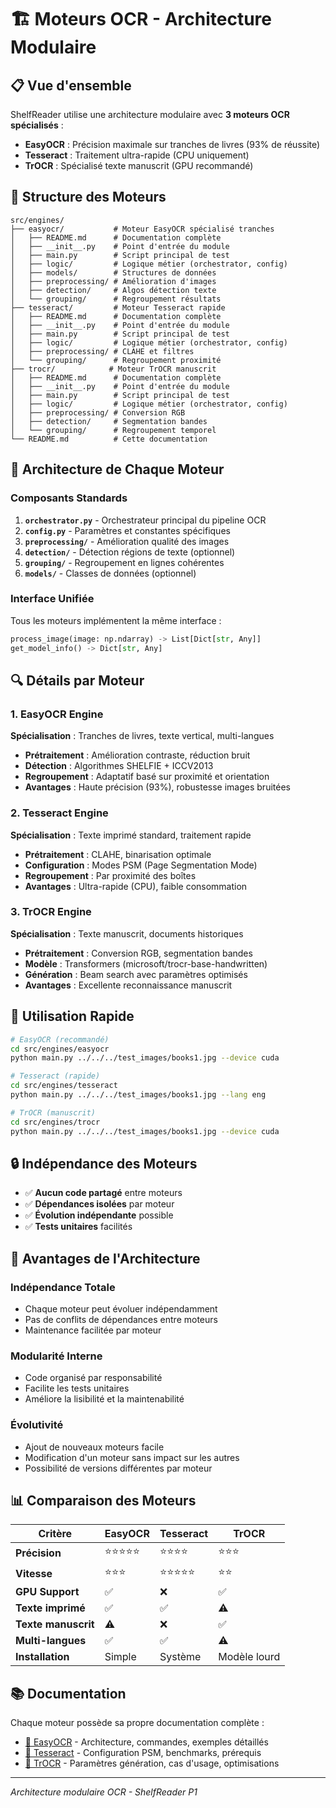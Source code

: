 # 🏗️ Moteurs OCR - Architecture Modulaire

## 📋 Vue d'ensemble

ShelfReader utilise une architecture modulaire avec **3 moteurs OCR spécialisés** :

- **EasyOCR** : Précision maximale sur tranches de livres (93% de réussite)
- **Tesseract** : Traitement ultra-rapide (CPU uniquement)
- **TrOCR** : Spécialisé texte manuscrit (GPU recommandé)

## 📁 Structure des Moteurs

```
src/engines/
├── easyocr/           # Moteur EasyOCR spécialisé tranches
│   ├── README.md      # Documentation complète
│   ├── __init__.py    # Point d'entrée du module
│   ├── main.py        # Script principal de test
│   ├── logic/         # Logique métier (orchestrator, config)
│   ├── models/        # Structures de données
│   ├── preprocessing/ # Amélioration d'images
│   ├── detection/     # Algos détection texte
│   └── grouping/      # Regroupement résultats
├── tesseract/         # Moteur Tesseract rapide
│   ├── README.md      # Documentation complète
│   ├── __init__.py    # Point d'entrée du module
│   ├── main.py        # Script principal de test
│   ├── logic/         # Logique métier (orchestrator, config)
│   ├── preprocessing/ # CLAHE et filtres
│   └── grouping/      # Regroupement proximité
├── trocr/            # Moteur TrOCR manuscrit
│   ├── README.md      # Documentation complète
│   ├── __init__.py    # Point d'entrée du module
│   ├── main.py        # Script principal de test
│   ├── logic/         # Logique métier (orchestrator, config)
│   ├── preprocessing/ # Conversion RGB
│   ├── detection/     # Segmentation bandes
│   └── grouping/      # Regroupement temporel
└── README.md          # Cette documentation
```

## 🎯 Architecture de Chaque Moteur

### Composants Standards
1. **`orchestrator.py`** - Orchestrateur principal du pipeline OCR
2. **`config.py`** - Paramètres et constantes spécifiques
3. **`preprocessing/`** - Amélioration qualité des images
4. **`detection/`** - Détection régions de texte (optionnel)
5. **`grouping/`** - Regroupement en lignes cohérentes
6. **`models/`** - Classes de données (optionnel)

### Interface Unifiée
Tous les moteurs implémentent la même interface :
```python
process_image(image: np.ndarray) -> List[Dict[str, Any]]
get_model_info() -> Dict[str, Any]
```

## 🔍 Détails par Moteur

### 1. EasyOCR Engine
**Spécialisation** : Tranches de livres, texte vertical, multi-langues
- **Prétraitement** : Amélioration contraste, réduction bruit
- **Détection** : Algorithmes SHELFIE + ICCV2013
- **Regroupement** : Adaptatif basé sur proximité et orientation
- **Avantages** : Haute précision (93%), robustesse images bruitées

### 2. Tesseract Engine
**Spécialisation** : Texte imprimé standard, traitement rapide
- **Prétraitement** : CLAHE, binarisation optimale
- **Configuration** : Modes PSM (Page Segmentation Mode)
- **Regroupement** : Par proximité des boîtes
- **Avantages** : Ultra-rapide (CPU), faible consommation

### 3. TrOCR Engine
**Spécialisation** : Texte manuscrit, documents historiques
- **Prétraitement** : Conversion RGB, segmentation bandes
- **Modèle** : Transformers (microsoft/trocr-base-handwritten)
- **Génération** : Beam search avec paramètres optimisés
- **Avantages** : Excellente reconnaissance manuscrit

## 🚀 Utilisation Rapide

```bash
# EasyOCR (recommandé)
cd src/engines/easyocr
python main.py ../../../test_images/books1.jpg --device cuda

# Tesseract (rapide)
cd src/engines/tesseract
python main.py ../../../test_images/books1.jpg --lang eng

# TrOCR (manuscrit)
cd src/engines/trocr
python main.py ../../../test_images/books1.jpg --device cuda
```

## 🔒 Indépendance des Moteurs

- ✅ **Aucun code partagé** entre moteurs
- ✅ **Dépendances isolées** par moteur
- ✅ **Évolution indépendante** possible
- ✅ **Tests unitaires** facilités

## 🎯 Avantages de l'Architecture

### Indépendance Totale
- Chaque moteur peut évoluer indépendamment
- Pas de conflits de dépendances entre moteurs
- Maintenance facilitée par moteur

### Modularité Interne
- Code organisé par responsabilité
- Facilite les tests unitaires
- Améliore la lisibilité et la maintenabilité

### Évolutivité
- Ajout de nouveaux moteurs facile
- Modification d'un moteur sans impact sur les autres
- Possibilité de versions différentes par moteur

## 📊 Comparaison des Moteurs

| Critère | EasyOCR | Tesseract | TrOCR |
|---------|---------|-----------|-------|
| **Précision** | ⭐⭐⭐⭐⭐ | ⭐⭐⭐⭐ | ⭐⭐⭐ |
| **Vitesse** | ⭐⭐⭐ | ⭐⭐⭐⭐⭐ | ⭐⭐ |
| **GPU Support** | ✅ | ❌ | ✅ |
| **Texte imprimé** | ✅ | ✅ | ⚠️ |
| **Texte manuscrit** | ⚠️ | ❌ | ✅ |
| **Multi-langues** | ✅ | ✅ | ⚠️ |
| **Installation** | Simple | Système | Modèle lourd |

## 📚 Documentation

Chaque moteur possède sa propre documentation complète :
- [📖 EasyOCR](easyocr/README.md) - Architecture, commandes, exemples détaillés
- [📖 Tesseract](tesseract/README.md) - Configuration PSM, benchmarks, prérequis
- [📖 TrOCR](trocr/README.md) - Paramètres génération, cas d'usage, optimisations

---

*Architecture modulaire OCR - ShelfReader P1*
